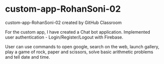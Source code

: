 # custom-app-RohanSoni-02
custom-app-RohanSoni-02 created by GitHub Classroom

For the custom app, I have created a Chat bot application.
Implemented user authentication - Login/Register/Logout with Firebase.

User can use commands to open google, search on the web, launch gallery, play a game of rock, paper and scissors, solve basic arithmetic problems and tell date and time.

